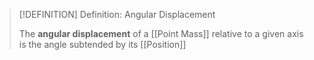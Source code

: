 >[!DEFINITION] Definition: Angular Displacement
>
>The **angular displacement** of a [[Point Mass]] relative to a given axis is the angle subtended by its [[Position]] 
>